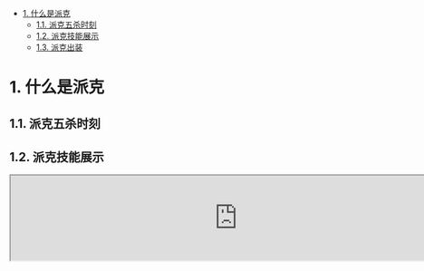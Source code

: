 - [1. 什么是派克](#1-什么是派克)
  - [1.1. 派克五杀时刻](#11-派克五杀时刻)
  - [1.2. 派克技能展示](#12-派克技能展示)
  - [1.3. 派克出装](#13-派克出装)

# 1. 什么是派克

## 1.1. 派克五杀时刻

## 1.2. 派克技能展示

<iframe leigth=400 width=800 src = "https://haokan.baidu.com/v?pd=wisenatural&vid=11812413289350734529">

## 1.3. 派克出装